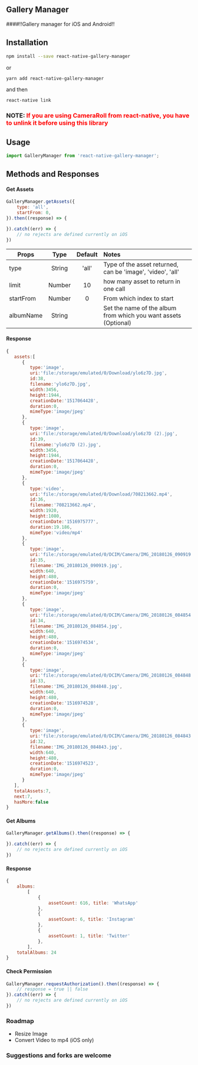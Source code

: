## Gallery Manager

####‼️Gallery manager for iOS and Android‼️

## Installation

```bash
npm install --save react-native-gallery-manager
```

or

```bash
yarn add react-native-gallery-manager
```

and then

```bash
react-native link
```

### NOTE: <span style="color:red">If you are using CameraRoll from react-native, you have to unlink it before using this library</span>

## Usage

```javascript
import GalleryManager from 'react-native-gallery-manager';
```

## Methods and Responses

#### Get Assets
```javascript
GalleryManager.getAssets({
    type: 'all',             
    startFrom: 0,
}).then((response) => {

}).catch((err) => {
    // no rejects are defined currently on iOS
})
```

| Props        	| Type          	| Default | Notes  |
| ------------- 	|:-------------:	| :------:|:-----|
| type      		| String 			| 'all'|Type of the asset returned, can be 'image', 'video', 'all' |
| limit      		| Number 	     	| 10|how many asset to return in one call |
| startFrom 		| Number      	| 0|From which index to start |
| albumName 		| String      	| | Set the name of the album from which you want assets (Optional) |

#### Response

```javascript
{
   assets:[
      {
         type:'image',
         uri:'file:/storage/emulated/0/Download/ylo6z7D.jpg',
         id:38,
         filename:'ylo6z7D.jpg',
         width:3456,
         height:1944,
         creationDate:'1517064428',
         duration:0,
         mimeType:'image/jpeg'
      },
      {
         type:'image',
         uri:'file:/storage/emulated/0/Download/ylo6z7D (2).jpg',
         id:39,
         filename:'ylo6z7D (2).jpg',
         width:3456,
         height:1944,
         creationDate:'1517064428',
         duration:0,
         mimeType:'image/jpeg'
      },
      {
         type:'video',
         uri:'file:/storage/emulated/0/Download/708213662.mp4',
         id:36,
         filename:'708213662.mp4',
         width:1920,
         height:1080,
         creationDate:'1516975777',
         duration:19.186,
         mimeType:'video/mp4'
      },
      {
         type:'image',
         uri:'file:/storage/emulated/0/DCIM/Camera/IMG_20180126_090919.jpg',
         id:35,
         filename:'IMG_20180126_090919.jpg',
         width:640,
         height:480,
         creationDate:'1516975759',
         duration:0,
         mimeType:'image/jpeg'
      },
      {
         type:'image',
         uri:'file:/storage/emulated/0/DCIM/Camera/IMG_20180126_084854.jpg',
         id:34,
         filename:'IMG_20180126_084854.jpg',
         width:640,
         height:480,
         creationDate:'1516974534',
         duration:0,
         mimeType:'image/jpeg'
      },
      {
         type:'image',
         uri:'file:/storage/emulated/0/DCIM/Camera/IMG_20180126_084848.jpg',
         id:33,
         filename:'IMG_20180126_084848.jpg',
         width:640,
         height:480,
         creationDate:'1516974528',
         duration:0,
         mimeType:'image/jpeg'
      },
      {
         type:'image',
         uri:'file:/storage/emulated/0/DCIM/Camera/IMG_20180126_084843.jpg',
         id:32,
         filename:'IMG_20180126_084843.jpg',
         width:640,
         height:480,
         creationDate:'1516974523',
         duration:0,
         mimeType:'image/jpeg'
      }
   ],
   totalAssets:7,
   next:7,
   hasMore:false
}
```

#### Get Albums
```javascript
GalleryManager.getAlbums().then((response) => {

}).catch((err) => {
    // no rejects are defined currently on iOS
})
```

#### Response

```javascript
{ 
    albums: 
        [ 
            { 
            	assetCount: 616, title: 'WhatsApp' 
            },
            { 
            	assetCount: 6, title: 'Instagram' 
            },
            { 
            	assetCount: 1, title: 'Twitter' 
            },
        ],
    totalAlbums: 24 
}
```

#### Check Permission
```javascript
GalleryManager.requestAuthorization().then((response) => {
    // response = true || false
}).catch((err) => {
    // no rejects are defined currently on iOS
})
```


### Roadmap
* Resize Image
* Convert Video to mp4 (iOS only)


### Suggestions and forks are welcome





